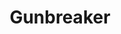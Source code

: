 ---
layout: quest-table
expansion: Job Quests
title: Gunbreaker
permalink: /quests/jobs/gunbreaker
quests:
  - name: The Makings of a Gunbreaker
    level: 60
    rowId: 68797
    questId: LucKbb101_03261
    genre: Gunbreaker Quests
    icon: '71140'
    issuer:
      location: New Gridania
      coords: (11.5, 12.0)
      name: Gods' Quiver bow
    steps:
      - location: East Shroud
        coords: (16.3, 23.3)
        name: Survey the designated area in the East Shroud.
      - location: East Shroud
        coords: (17.2, 21.8)
        name: Defeat the highwayman.
      - location: East Shroud
        coords: (17.2, 22.0)
        name: Aid the weary swordsman.
      - location: East Shroud
        coords: (17.2, 22.0)
        name: Speak with Radovan.
    partQuestNo: 1
  - name: Hired Gunblades
    level: 60
    rowId: 68798
    questId: LucKbb102_03262
    genre: Gunbreaker Quests
    icon: '71140'
    issuer:
      location: East Shroud
      coords: (17.2, 22.0)
      name: Radovan
    steps:
      - location: New Gridania
        coords: (11.9, 13.5)
        name: Speak with Radovan in the Carline Canopy.
      - location: Old Gridania
        coords: (12.7, 5.8)
        name: Speak with Lassenchou outside the Wailing Barracks.
      - location: Old Gridania
        coords: (10.2, 8.9)
        name: Speak with locals around Mih Khetto's Amphitheatre.
      - location: Old Gridania
        coords: (9.3, 8.6)
        name: Share your findings with Radovan.
      - location: Old Gridania
        coords: (12.7, 5.8)
        name: Speak with Lassenchou.
      - location: Old Gridania
        coords: (12.6, 5.8)
        name: Speak with Lassenchou.
      - location: Old Gridania
        coords: (6.6, 7.0)
        name: Speak with Editha.
      - location: Ul'dah - Steps of Nald
        coords: (11.6, 8.9)
        name: Speak with Radovan in the Quicksand.
    soloDuty:
      levelSync: 60
      timeLimit: 30
    partQuestNo: 2
  - name: For Better or Worse
    level: 63
    rowId: 68799
    questId: LucKbb111_03263
    genre: Gunbreaker Quests
    icon: '71140'
    issuer:
      location: Ul'dah - Steps of Nald
      coords: (11.6, 8.9)
      name: Radovan
    steps:
      - location: Ul'dah - Steps of Thal
        coords: (14.3, 11.8)
        name: Speak with Oriel at the Gate of Thal.
      - location: Central Thanalan
        coords: (21.8, 29.8)
        name: Speak with Radovan at Spineless Basin.
      - location: Eastern Thanalan
        coords: (15.3, 24.9)
        name: Speak with Radovan in Drybone.
      - location: Eastern Thanalan
        coords: (15.6, 24.6)
        name: Defeat the slavers.
      - location: Eastern Thanalan
        coords: (15.6, 24.6)
        name: Aid Gerrart.
      - location: Limsa Lominsa Upper Decks
        coords: (10.9, 11.2)
        name: Speak with Radovan in the Drowning Wench.
    partQuestNo: 3
  - name: Confessions of a Flaming Mongrel
    level: 65
    rowId: 68800
    questId: LucKbb121_03264
    genre: Gunbreaker Quests
    icon: '71140'
    issuer:
      location: Limsa Lominsa Upper Decks
      coords: (10.9, 11.2)
      name: Radovan
    steps:
      - location: Limsa Lominsa Lower Decks
        coords: (11.2, 11.1)
        name: Speak with Futag Yafutag at Bulwark Hall.
      - location: Limsa Lominsa Lower Decks
        coords: (9.5, 11.2)
        name: Speak with locals around the Octant.
      - location: Limsa Lominsa Lower Decks
        coords: (8.1, 11.7)
        name: Speak with Radovan.
      - location: Lower La Noscea
        coords: (23.7, 34.2)
        name: Speak with Futag Yafutag at the Moraby Drydocks.
      - location: Lower La Noscea
        coords: (20.6, 31.7)
        name: Survey the designated location and defeat the assailants.
      - location: Lower La Noscea
        coords: (21.1, 30.1)
        name: Wait at the designated location.
      - location: Lower La Noscea
        coords: (27.9, 15.0)
        name: Speak with Radovan.
      - location: Lower La Noscea
        coords: (20.7, 23.9)
        name: Speak with Radovan.
      - location: Foundation
        coords: (12.3, 11.4)
        name: Speak with Radovan in Ishgard.
    partQuestNo: 4
  - name: Of Defectors and Defenders
    level: 68
    rowId: 68801
    questId: LucKbb131_03265
    genre: Gunbreaker Quests
    icon: '71140'
    issuer:
      location: Foundation
      coords: (12.3, 11.4)
      name: Radovan
    steps:
      - location: Foundation
        coords: (8.2, 9.7)
        name: Speak with Reese.
      - location: Coerthas Central Highlands
        coords: (25.6, 30.0)
        name: Speak with Reese at the Observatorium.
      - location: Coerthas Central Highlands
        coords: (25.7, 27.3)
        name: Speak with Radovan outside the Observatorium.
      - location: Coerthas Central Highlands
        coords: (26.3, 25.1)
        name: Survey the designated locations and defeat the Alaudae.
      - location: Coerthas Central Highlands
        coords: (26.3, 17.9)
        name: Wait at the designated location.
      - location: Coerthas Central Highlands
        coords: (8.4, 20.6)
        name: Survey the designated location.
      - location: Foundation
        coords: (12.3, 11.4)
        name: Speak with Sophie in Ishgard.
    partQuestNo: 5
  - name: Steel against Steel
    level: 70
    rowId: 68802
    questId: LucKbb141_03266
    genre: Gunbreaker Quests
    icon: '71140'
    issuer:
      location: Foundation
      coords: (12.3, 11.4)
      name: Sophie
    steps:
      - location: Foundation
        coords: (10.1, 10.5)
        name: Speak with Sophie.
      - location: Coerthas Western Highlands
        coords: (17.2, 12.5)
        name: Speak with the prospective client in Twinpools.
      - location: Coerthas Western Highlands
        coords: (17.2, 12.5)
        name: Speak with the prospective client in Twinpools.
      - location: Foundation
        coords: (12.3, 11.4)
        name: Speak with Cato Mammula in Ishgard.
      - location: Mor Dhona
        coords: (21.8, 8.2)
        name: Speak with Radovan in Revenant's Toll.
    soloDuty:
      levelSync: 70
      timeLimit: 30
    unlocks:
      - id: '16155'
        name: Continuation
        icon: '3419'
        type: action
      - id: 2299
        name: Gunnhildr's Blade I
        type: achievement
    partQuestNo: 6
  - name: Gunblades of the Patriots
    level: 80
    rowId: 68761
    questId: LucKbc016_03225
    genre: Gunbreaker Quests
    icon: '71020'
    issuer:
      location: Mor Dhona
      coords: (21.8, 8.2)
      name: Radovan
    steps:
      - location: New Gridania
        coords: (11.7, 13.5)
        name: Speak with Mother Miounne in the Carline Canopy.
      - location: Ul'dah - Steps of Thal
        coords: (14.3, 11.8)
        name: Speak with Gerrart in Ul'dah.
      - location: Limsa Lominsa Lower Decks
        coords: (11.2, 11.1)
        name: Speak with Futag Yafutag in Limsa Lominsa.
      - location: Foundation
        coords: (8.2, 9.7)
        name: Speak with Reese in Ishgard.
      - location: Coerthas Central Highlands
        coords: (24.1, 13.7)
        name: Speak with Radovan at Providence Point.
      - location: Mor Dhona
        coords: (21.8, 8.2)
        name: Speak with Radovan in Revenant's Toll.
    unlocks:
      - id: 2321
        name: Gunnhildr's Blade II
        type: achievement
    partQuestNo: 7


---
